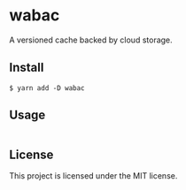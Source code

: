 wabac
=====

A versioned cache backed by cloud storage.


Install
-------

```
$ yarn add -D wabac
```

Usage
-----

```js
```


License
-------

This project is licensed under the MIT license.
